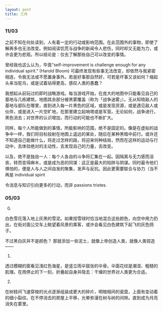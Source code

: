 ```yaml
---
layout: post
title: 三月
---
```

### 11/03
之前不知在何处读到，人有着一定的行动或影响范围。在此范围外的事物，即使了解再多也无法改变。例如阅读饥荒与战争的新闻令人悲伤，同时却又无能为力，或许会更为悲观。所以结论是：仅去了解那些自己可以改变的事情。

曾经我也这么认为，毕竟“self-improvement is challenge enough for any individual spirit.” (Harold Bloom) 可最终发现有些事无法改变，却依然与我紧密相连，令我无法或不愿置身事外。若是好事那自然好，可若是坏事又该如何？缩起头来当鸵鸟，或是试着站得更高，感叹人类的愚蠢？

我想起从前玩过的即时战略游戏。每当游戏开始，在庞大的地图中只能看见自己的基地与几栋建筑，地图其余部分被黑雾覆盖（称为「战争迷雾」）。无从知晓敌人的基地与部队在哪里，直到进入每一片黑色的区域，或是发现资源，或是遇见敌人或伙伴，或是进入一片空旷地，在那里建立起哨塔或是军营。无论如何，战争进行，黑色消去；对世界的认识增加，而行动的可能也不断扩大。

同样，每个人所能做到的事情，所能影响的范围，绝不是固定的。像是在虚拟的战争中一样，我们将目标投射在地图上遥远的某处，随后在某种黑暗中前行。或许还不知道自己能做什么，将走过怎样的路，将迎来何种结局，然而在这样的运动与行动中，去体验绝对的主动性，去发现自己的力量，去改变。

以及，绝不是独自一人：每个人各自的斗争将汇集在一起。因隔离与无力感而沮丧，转而变得麻木，或是成为恶的同谋：这正是最大的陷阱与阴谋。同时最令他们惧怕的，便是人与人之间自发的聚集，发声与反抗。因此更需要联合与协力（当不再是 individual spirit

令消息与知识引向更多的行动，而非 passions tristes.

### 05/03
0.
白色雪花落入地上灰黑的雪泥。如果捏雪球时恰当地混合这些颜色，向空中用力扔出，在街对面公交车上眺望着风景的乘客，或许会看见白色建筑下起飞的灰色鸽子。

不过黑白灰并不是颜色？
那就添加一些泥土，就像上帝创造人类，就像人类捏造——

1.
透过模糊的窗看见浅红色海星，是竖立雨伞鼓张的伞骨。伞面花纹是潮湿、粗糙的肌理。在雨停止的下一刻，折叠起自身并隐去：干燥的世界对人类更为合适。

2.
在树枝间飞速穿梭的光点逐渐组装成更大的碎片，明暗相间的瓷盘，上面有变动着的细小裂纹。在不停消去的房屋上平移，光晕弥漫在树与树的间隙。直到成为月亮消失在雾里。
